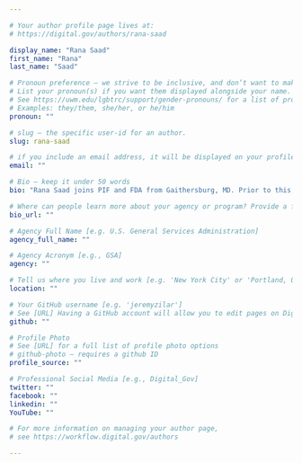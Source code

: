 ```yaml
---

# Your author profile page lives at:
# https://digital.gov/authors/rana-saad

display_name: "Rana Saad"
first_name: "Rana"
last_name: "Saad"

# Pronoun preference — we strive to be inclusive, and don’t want to make assumptions on a person’s first name (be it a gender-neutral name, or is one more common in languages other than English). Learn more http://www.MyPronouns.org
# List your pronoun(s) if you want them displayed alongside your name. Leave it blank and we'll use just your name.
# See https://uwm.edu/lgbtrc/support/gender-pronouns/ for a list of pronouns
# Examples: they/them, she/her, or he/him
pronoun: ""

# slug — the specific user-id for an author.
slug: rana-saad

# if you include an email address, it will be displayed on your profile page
email: ""

# Bio — keep it under 50 words
bio: "Rana Saad joins PIF and FDA from Gaithersburg, MD. Prior to this, Rana led Digital Innovation in North America for Accenture, where he co-architected the ‘LiquidLean’ innovation methodology, which is helping some of the largest companies and organizations in the world innovate like startups.  He also is a founder, innovator, and advisor to startups focused on big data, AI/ML, and AR/VR."

# Where can people learn more about your agency or program? Provide a full URL [e.g. 'https://www.example.gov/']
bio_url: ""

# Agency Full Name [e.g. U.S. General Services Administration]
agency_full_name: ""

# Agency Acronym [e.g., GSA]
agency: ""

# Tell us where you live and work [e.g. 'New York City' or 'Portland, OR']
location: ""

# Your GitHub username [e.g. 'jeremyzilar']
# See [URL] Having a GitHub account will allow you to edit pages on DigitalGov. The image used in your GitHub account can also be used to populate your digital.gov profile photo.
github: ""

# Profile Photo
# See [URL] for a full list of profile photo options
# github-photo — requires a github ID
profile_source: ""

# Professional Social Media [e.g., Digital_Gov]
twitter: ""
facebook: ""
linkedin: ""
YouTube: ""

# For more information on managing your author page,
# see https://workflow.digital.gov/authors

---
```

